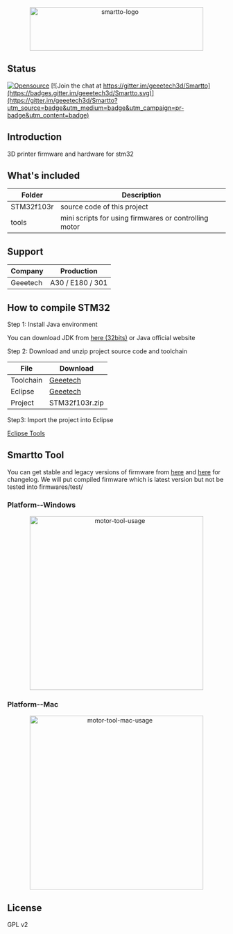 <div align=center><img src="https://raw.githubusercontent.com/geeetech3d/smartto/master/docs/assets/smartto-logo.png" width="400" height="100" alt="smartto-logo" /></div>

## Status
[![Opensource](https://img.shields.io/badge/Opensource%20by-Geeetech3D-blue.svg)](https://www.geeetech.com/)
[![Join the chat at https://gitter.im/geeetech3d/Smartto](https://badges.gitter.im/geeetech3d/Smartto.svg)](https://gitter.im/geeetech3d/Smartto?utm_source=badge&utm_medium=badge&utm_campaign=pr-badge&utm_content=badge)

## Introduction
3D printer firmware and hardware for stm32

## What's included
Folder | Description
--- | ---
STM32f103r | source code of this project
tools | mini scripts for using firmwares or controlling motor

## Support
Company | Production
--- | ---
Geeetech | A30 / E180 / 301

## How to compile STM32
Step 1: Install Java environment

You can download JDK from [here (32bits)](http://www.geeetech.com/OpenSource/eclipse/chromeinstall-8u171.exe) or Java official website

Step 2: Download and unzip project source code and toolchain

File | Download
--- | ---
Toolchain | [Geeetech](http://www.geeetech.com/OpenSource/eclipse/arm-none-eabi-gcc-8.1.0-180502-win32.7z)
Eclipse | [Geeetech](http://www.geeetech.com/OpenSource/eclipse/gnumcueclipse4.3.2-oxygen-win32x86.zip)
Project | STM32f103r.zip

Step3: Import the project into Eclipse

[Eclipse Tools](http://www.geeetech.com/OpenSource/)

## Smartto Tool

You can get stable and legacy versions of firmware from [here](http://geeetech.com/firmware/) and [here](https://github.com/Geeetech3D/Smartto-IAR/tree/master/log/firmware_changelog.md) for changelog. We will put compiled firmware which is latest version but not be tested into firmwares/test/

### Platform--Windows
<div align=center><img src="https://raw.githubusercontent.com/geeetech3d/smartto/master/docs/assets/motor_tool_snapshot.png" width="400" height="400" alt="motor-tool-usage" /></div>

### Platform--Mac
<div align=center><img src="https://raw.githubusercontent.com/geeetech3d/smartto/master/docs/assets/motor_tool_mac_snapshot.png" width="400" height="400" alt="motor-tool-mac-usage" /></div>


## License
GPL v2
